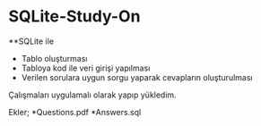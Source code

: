 # SQLite-Study-On

**SQLite ile
   * Tablo oluşturması
   * Tabloya kod ile veri girişi yapılması
   * Verilen sorulara uygun sorgu yaparak cevapların oluşturulması

Çalışmaları uygulamalı olarak yapıp yükledim.

Ekler; 
  *Questions.pdf 
  *Answers.sql 
